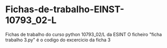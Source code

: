 # Fichas-de-trabalho-EINST-10793_02-L
Fichas de trabalho do curso python 10793_02/L da ESINT
O ficheiro "ficha trabalho 3.py" é o codigo do excercicio da ficha 3
